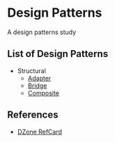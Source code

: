 # Design Patterns
A design patterns study

## List of Design Patterns

- Structural
  - [Adapter](./structural/adapter-pattern)
  - [Bridge](./structural/bridge-pattern)
  - [Composite](./structural/composite-pattern)



## References

 - [DZone RefCard](https://dzone.com/storage/assets/6848282-rc0008-designpatterns-online.pdf)
